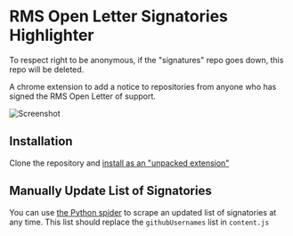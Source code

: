 # RMS Open Letter Signatories Highlighter

To respect right to be anonymous, if the "signatures" repo goes down, this repo will be deleted.

A chrome extension to add a notice to repositories from anyone who has signed the RMS Open Letter of support.

![Screenshot](./screenshot.png)

## Installation

Clone the repository and [install as an "unpacked extension"](https://webkul.com/blog/how-to-install-the-unpacked-extension-in-chrome/)

## Manually Update List of Signatories

You can use [the Python spider](https://github.com/aaronbassett/rms-letter-spider) to scrape an updated list of signatories at any time. This list should replace the `githubUsernames` list in `content.js`
